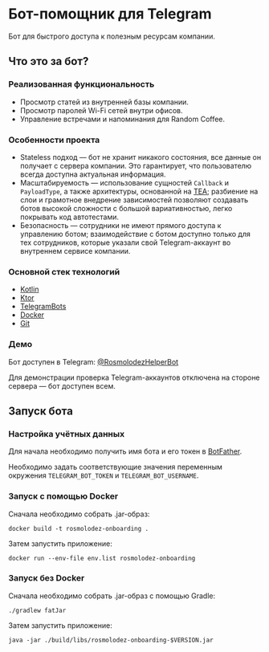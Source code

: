 # Бот-помощник для Telegram

Бот для быстрого доступа к полезным ресурсам компании.

## Что это за бот?

### Реализованная функциональность

- Просмотр статей из внутренней базы компании.
- Просмотр паролей Wi-Fi сетей внутри офисов.
- Управление встречами и напоминания для Random Coffee.

### Особенности проекта

- Stateless подход — бот не хранит никакого состояния, все данные он получает с сервера компании.
  Это гарантирует, что пользователю всегда доступна актуальная информация.
- Масштабируемость — использование сущностей `Callback` и `PayloadType`, а также
  архитектуры, основанной на [TEA](https://guide.elm-lang.org/architecture/); разбиение на слои
  и грамотное внедрение зависимостей позволяют создавать ботов высокой сложности с большой вариативностью,
  легко покрывать код автотестами.
- Безопасность — сотрудники не имеют прямого доступа к управлению ботом; взаимодействие с ботом доступно только
  для тех сотрудников, которые указали свой Telegram-аккаунт во внутреннем сервисе компании.

### Основной стек технологий

- [Kotlin](https://github.com/JetBrains/kotlin)
- [Ktor](https://github.com/ktorio/ktor)
- [TelegramBots](https://github.com/rubenlagus/TelegramBots)
- [Docker](https://github.com/microsoft/docker)
- [Git](https://github.com/git/git)

### Демо

Бот доступен в Telegram: [@RosmolodezHelperBot](https://t.me/RosmolodezHelperBot)

Для демонстрации проверка Telegram-аккаунтов отключена на стороне сервера — бот доступен всем.

## Запуск бота

### Настройка учётных данных

Для начала необходимо получить имя бота и его токен в [BotFather](https://t.me/BotFather).

Необходимо задать соответствующие значения переменным окружения `TELEGRAM_BOT_TOKEN` и `TELEGRAM_BOT_USERNAME`.

### Запуск с помощью Docker

Сначала необходимо собрать .jar-образ:

```
docker build -t rosmolodez-onboarding .
```

Затем запустить приложение:

```
docker run --env-file env.list rosmolodez-onboarding
```

### Запуск без Docker

Сначала необходимо собрать .jar-образ с помощью Gradle:

```
./gradlew fatJar
```

Затем запустить приложение:

```
java -jar ./build/libs/rosmolodez-onboarding-$VERSION.jar
```
